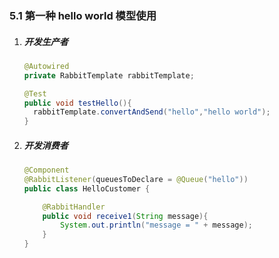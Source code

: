 ### 5.1 第一种 hello world 模型使用

1. ##### 开发生产者

   ```java
   @Autowired
   private RabbitTemplate rabbitTemplate;
   
   @Test
   public void testHello(){
     rabbitTemplate.convertAndSend("hello","hello world");
   }
   ```

2. ##### 开发消费者

   ```java
   @Component
   @RabbitListener(queuesToDeclare = @Queue("hello"))
   public class HelloCustomer {
   
       @RabbitHandler
       public void receive1(String message){
           System.out.println("message = " + message);
       }
   }
   ```